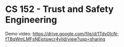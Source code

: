 # CS 152 - Trust and Safety Engineering

Demo video: https://drive.google.com/file/d/1Tdv0IcN-fTBqWmLMFsNEjotswcr4yljd/view?usp=sharing
